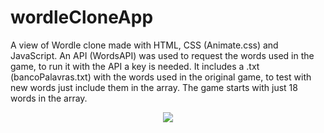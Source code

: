 # wordleCloneApp

A view of Wordle clone made with HTML, CSS (Animate.css) and JavaScript. An API (WordsAPI) was used to request the words used in the game, to run it with the API a key is needed. It includes a .txt (bancoPalavras.txt) with the words used in the original game, to test with new words just include them in the array. The game starts with just 18 words in the array.

<div align="center">
    <img src="https://user-images.githubusercontent.com/64506852/194217845-73fd1b67-d60e-4b24-b0e2-3c0bbdc22a03.png"/>
</div>
